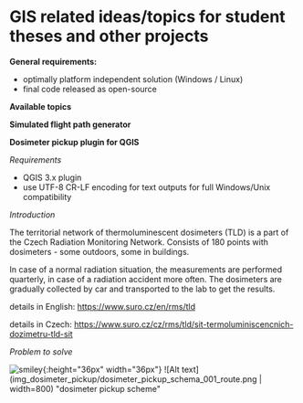 # GIS related ideas/topics for student theses and other projects

**General requirements:**
- optimally platform independent solution (Windows / Linux)
- final code released as open-source

**Available topics**

**Simulated flight path generator**



**Dosimeter pickup plugin for QGIS**

*Requirements*
- QGIS 3.x plugin
- use UTF-8 CR-LF encoding for text outputs for full Windows/Unix compatibility

*Introduction*

The territorial network of thermoluminescent dosimeters (TLD) is a part of the Czech Radiation Monitoring Network. Consists of 180 points with dosimeters - some outdoors, some in buildings.

In case of a normal radiation situation, the measurements are performed quarterly, in case of a radiation accident more often. The dosimeters are gradually collected by car and transported to the lab to get the results.

details in English:
https://www.suro.cz/en/rms/tld

details in Czech:
https://www.suro.cz/cz/rms/tld/sit-termoluminiscencnich-dozimetru-tld-sit

*Problem to solve*

![smiley](smiley.png){:height="36px" width="36px"}
![Alt text](img_dosimeter_pickup/dosimeter_pickup_schema_001_route.png | width=800) "dosimeter pickup scheme"

